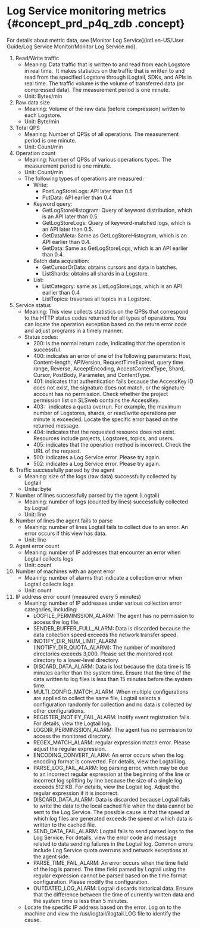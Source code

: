 # Log Service monitoring metrics {#concept_prd_p4q_zdb .concept}

For details about metric data, see [Monitor Log Service](intl.en-US/User Guide/Log Service Monitor/Monitor Log Service.md).

1.  Read/Write traffic
    -   Meaning: Data traffic that is written to and read from each Logstore in real time.  It makes statistics on the traffic that is written to and read from the specified Logstore through iLogtail, SDKs, and APIs in real time. The traffic volume is the volume of transferred data \(or compressed data\). The measurement period is one minute.
    -   Unit: Bytes/min
2.  Raw data size
    -   Meaning: Volume of the raw data \(before compression\) written to each Logstore.
    -   Unit: Byte/min
3.  Total QPS
    -   Meaning: Number of QPSs of all operations. The measurement period is one minute.
    -   Unit: Count/min
4.  Operation count
    -   Meaning: Number of QPSs of various operations types. The measurement period is one minute.
    -   Unit: Count/min
    -   The following types of operations are measured:
        -   Write:
            -   PostLogStoreLogs: API later than 0.5
            -   PutData: API earlier than 0.4
        -   Keyword query:
            -   GetLogStoreHistogram: Query of keyword distribution, which is an API later than 0.5.
            -   GetLogStoreLogs: Query of keyword-matched logs, which is an API later than 0.5.
            -   GetDataMeta: Same as GetLogStoreHistogram, which is an API earlier than 0.4.
            -   GetData: Same as GetLogStoreLogs, which is an API earlier than 0.4.
        -   Batch data acquisition:
            -   GetCursorOrData: obtains cursors and data in batches.
            -   ListShards: obtains all shards in a Logstore.
        -   List:
            -   ListCategory: same as ListLogStoreLogs, which is an API earlier than 0.4
            -   ListTopics: traverses all topics in a Logstore.
5.  Service status
    -   Meaning: This view collects statistics on the QPSs that correspond to the HTTP status codes returned for all types of operations. You can locate the operation exception based on the return error code and adjust programs in a timely manner.
    -   Status codes:
        -   200: is the normal return code, indicating that the operation is successful.
        -   400: indicates an error of one of the following parameters: Host, Content-length, APIVersion, RequestTimeExpired, query time range, Reverse, AcceptEncoding, AcceptContentType, Shard, Cursor, PostBody, Parameter, and ContentType.
        -   401: indicates that authentication fails because the AccessKey ID does not exist, the signature does not match, or the signature account has no permission. Check whether the project permission list on SLSweb contains the AccessKey.
        -   403:   indicates a quota overrun. For example, the maximum number of Logstores, shards, or read/write operations per minute is exceeded. Locate the specific error based on the returned message.
        -   404: indicates that the requested resource does not exist. Resources include projects, Logstores, topics, and users.
        -   405: indicates that the operation method is incorrect. Check the URL of the request.
        -   500: indicates a Log Service error. Please try again.
        -   502: indicates a Log Service error. Please try again.
6.  Traffic successfully parsed by the agent
    -   Meaning: size of the logs \(raw data\) successfully collected by Logtail
    -   Unite: byte
7.  Number of lines successfully parsed by the agent \(Logtail\)
    -   Meaning: number of logs \(counted by lines\) successfully collected by Logtail
    -   Unit: line
8.  Number of lines the agent fails to parse
    -   Meaning: number of lines Logtail fails to collect due to an error. An error occurs if this view has data.
    -   Unit: line
9.  Agent error count
    -   Meaning: number of IP addresses that encounter an error when Logtail collects logs
    -   Unit: count
10. Number of machines with an agent error
    -   Meaning: number of alarms that indicate a collection error when Logtail collects logs
    -   Unit: count
11. IP address error count \(measured every 5 minutes\)
    -   Meaning: number of IP addresses under various collection error categories, including:
        -   LOGFILE\_PERMINSSION\_ALARM: The agent has no permission to access the log file.
        -   SENDER\_BUFFER\_FULL\_ALARM: Data is discarded because the data collection speed exceeds the network transfer speed.
        -   INOTIFY\_DIR\_NUM\_LIMIT\_ALARM \(INOTIFY\_DIR\_QUOTA\_ALARM\): The number of monitored directories exceeds 3,000. Please set the monitored root directory to a lower-level directory.
        -   DISCARD\_DATA\_ALARM: Data is lost because the data time is 15 minutes earlier than the system time. Ensure that the time of the data written to log files is less than 15 minutes before the system time.
        -   MULTI\_CONFIG\_MATCH\_ALARM: When multiple configurations are applied to collect the same file, Logtail selects a configuration randomly for collection and no data is collected by other configurations.
        -   REGISTER\_INOTIFY\_FAIL\_ALARM: Inotify event registration fails. For details, view the Logtail log.
        -   LOGDIR\_PERMINSSION\_ALARM: The agent has no permission to access the monitored directory.
        -   REGEX\_MATCH\_ALARM: regular expression match error. Please adjust the regular expression.
        -   ENCODING\_CONVERT\_ALARM: An error occurs when the log encoding format is converted. For details, view the Logtail log.
        -   PARSE\_LOG\_FAIL\_ALARM: log parsing error, which may be due to an incorrect regular expression at the beginning of the line or incorrect log splitting by line because the size of a single log exceeds 512 KB. For details, view the Logtail log. Adjust the regular expression if it is incorrect.
        -   DISCARD\_DATA\_ALARM: Data is discarded because Logtail fails to write the data to the local cached file when the data cannot be sent to the Log Service. The possible cause is that the speed at which log files are generated exceeds the speed at which data is written to the cached file.
        -   SEND\_DATA\_FAIL\_ALARM: Logtail fails to send parsed logs to the Log Service. For details, view the error code and message related to data sending failures in the Logtail log. Common errors include Log Service quota overruns and network exceptions at the agent side.
        -   PARSE\_TIME\_FAIL\_ALARM: An error occurs when the time field of the log is parsed. The time field parsed by Logtail using the regular expression cannot be parsed based on the time format configuration. Please modify the configuration.
        -   OUTDATED\_LOG\_ALARM: Logtail discards historical data. Ensure that the difference between the time of currently written data and the system time is less than 5 minutes.
    -   Locate the specific IP address based on the error. Log on to the machine and view the /usr/logtail/ilogtail.LOG file to identify the cause.

